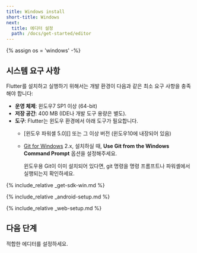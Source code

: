 ```yaml
---
title: Windows install
short-title: Windows
next:
  title: 에디터 설정
  path: /docs/get-started/editor
---
```


{% assign os = 'windows' -%}

## 시스템 요구 사항

Flutter를 설치하고 실행하기 위해서는 
개발 환경이 다음과 같은 최소 요구 사항을 충족해야 합니다:

- **운영 체제**: 윈도우7 SP1 이상 (64-bit)
- **저장 공간**: 400 MB (IDE나 개발 도구 용량은 별도).
- **도구**: Flutter는 윈도우 환경에서 아래 도구가 필요합니다.
  - [윈도우 파워셸 5.0][] 또는 그 이상 버전 (윈도우10에 내장되어 있음)
  - [Git for Windows][] 2.x, 
    설치하실 때, **Use Git from the Windows Command Prompt** 옵션을 설정해주세요.

     윈도우용 Git이 이미 설치되어 있다면, 
     git 명령을 명령 프롬프트나 파워셸에서 
     실행되는지 확인하세요.

{% include_relative _get-sdk-win.md %}

{% include_relative _android-setup.md %}

{% include_relative _web-setup.md %}

## 다음 단계

적합한 에디터를 설정하세요.

[Git for Windows]: https://git-scm.com/download/win
[Windows PowerShell 5.0]: https://docs.microsoft.com/en-us/powershell/scripting/install/installing-windows-powershell

